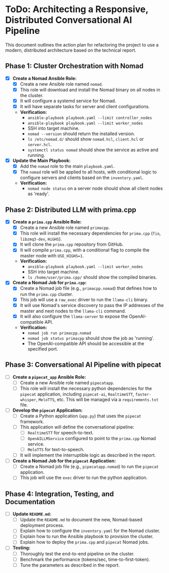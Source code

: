 # ToDo: Architecting a Responsive, Distributed Conversational AI Pipeline

This document outlines the action plan for refactoring the project to use a modern, distributed architecture based on the technical report.

## Phase 1: Cluster Orchestration with Nomad
- [x] **Create a Nomad Ansible Role:**
  - [x] Create a new Ansible role named `nomad`.
  - [x] This role will download and install the Nomad binary on all nodes in the cluster.
  - [x] It will configure a systemd service for Nomad.
  - [x] It will have separate tasks for server and client configurations.
  - **Verification:**
    - `ansible-playbook playbook.yaml --limit controller_nodes`
    - `ansible-playbook playbook.yaml --limit worker_nodes`
    - SSH into target machine.
    - `nomad --version` should return the installed version.
    - `ls /etc/nomad.d/` should show `nomad.hcl`, `client.hcl` or `server.hcl`.
    - `systemctl status nomad` should show the service as active and running.
- [x] **Update the Main Playbook:**
  - [x] Add the `nomad` role to the main `playbook.yaml`.
  - [x] The `nomad` role will be applied to all hosts, with conditional logic to configure servers and clients based on the `inventory.yaml`.
  - **Verification:**
    - `nomad node status` on a server node should show all client nodes as 'ready'.

## Phase 2: Distributed LLM with prima.cpp
- [x] **Create a `prima.cpp` Ansible Role:**
  - [x] Create a new Ansible role named `primacpp`.
  - [x] This role will install the necessary dependencies for `prima.cpp` (`fio`, `libzmq3-dev`, `HiGHS`).
  - [x] It will clone the `prima.cpp` repository from GitHub.
  - [x] It will compile `prima.cpp`, with a conditional flag to compile the master node with `USE_HIGHS=1`.
  - **Verification:**
    - `ansible-playbook playbook.yaml --limit worker_nodes`
    - SSH into target machine.
    - `ls /home/user/prima.cpp/` should show the compiled binaries.
- [x] **Create a Nomad Job for `prima.cpp`:**
  - [x] Create a Nomad job file (e.g., `primacpp.nomad`) that defines how to run the `prima.cpp` cluster.
  - [x] This job will use a `raw_exec` driver to run the `llama-cli` binary.
  - [x] It will use Nomad's service discovery to pass the IP addresses of the master and next nodes to the `llama-cli` command.
  - [x] It will also configure the `llama-server` to expose the OpenAI-compatible API.
  - **Verification:**
    - `nomad job run primacpp.nomad`
    - `nomad job status primacpp` should show the job as 'running'.
    - The OpenAI-compatible API should be accessible at the specified port.

## Phase 3: Conversational AI Pipeline with pipecat
- [ ] **Create a `pipecat_app` Ansible Role:**
  - [ ] Create a new Ansible role named `pipecatapp`.
  - [ ] This role will install the necessary python dependencies for the `pipecat` application, including `pipecat-ai`, `RealtimeSTT`, `faster-whisper`, `MeloTTS`, etc. This will be managed via a `requirements.txt` file.
- [ ] **Develop the `pipecat` Application:**
  - [ ] Create a Python application (`app.py`) that uses the `pipecat` framework.
  - [ ] This application will define the conversational pipeline:
    - [ ] `RealtimeSTT` for speech-to-text.
    - [ ] `OpenAILLMService` configured to point to the `prima.cpp` Nomad service.
    - [ ] `MeloTTS` for text-to-speech.
  - [ ] It will implement the interruptible logic as described in the report.
- [ ] **Create a Nomad Job for the `pipecat` Application:**
  - [ ] Create a Nomad job file (e.g., `pipecatapp.nomad`) to run the `pipecat` application.
  - [ ] This job will use the `exec` driver to run the python application.

## Phase 4: Integration, Testing, and Documentation
- [ ] **Update `README.md`:**
  - [ ] Update the `README.md` to document the new, Nomad-based deployment process.
  - [ ] Explain how to configure the `inventory.yaml` for the Nomad cluster.
  - [ ] Explain how to run the Ansible playbook to provision the cluster.
  - [ ] Explain how to deploy the `prima.cpp` and `pipecat` Nomad jobs.
- [ ] **Testing:**
  - [ ] Thoroughly test the end-to-end pipeline on the cluster.
  - [ ] Benchmark the performance (tokens/sec, time-to-first-token).
  - [ ] Tune the parameters as described in the report.
